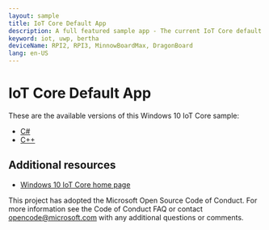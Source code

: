 ```yaml
---
layout: sample
title: IoT Core Default App
description: A full featured sample app - The current IoT Core default application
keyword: iot, uwp, bertha
deviceName: RPI2, RPI3, MinnowBoardMax, DragonBoard
lang: en-US
---
```

# IoT Core Default App

These are the available versions of this Windows 10 IoT Core sample:

*	[C#](./CS/README.md)
*	[C++](./Cpp/README.md)

## Additional resources
* [Windows 10 IoT Core home page](https://developer.microsoft.com/en-us/windows/iot/)

This project has adopted the Microsoft Open Source Code of Conduct. For more information see the Code of Conduct FAQ or contact <opencode@microsoft.com> with any additional questions or comments.
